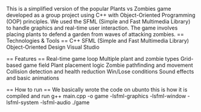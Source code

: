 This is a simplified version of the popular Plants vs Zombies game developed as a group project using C++ with Object-Oriented Programming (OOP) principles. 
We used the SFML (Simple and Fast Multimedia Library) to handle graphics and real-time user interaction.
The game involves placing plants to defend a garden from waves of attacking zombies.
== Technologies & Tools == C++ SFML (Simple and Fast Multimedia Library) Object-Oriented Design Visual Studio

== Features ==
Real-time game loop
Multiple plant and zombie types
Grid-based game field 
Plant placement logic 
Zombie pathfinding and movement
Collision detection and health reduction
Win/Lose conditions
Sound effects and basic animations

== How to run == 
We basically wrote the code on ubunto this is how it is compiled and run
g++ main.cpp -o game -lsfml-graphics -lsfml-window -lsfml-system -lsfml-audio ./game
